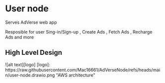 <h1>User node </h1>
<p>Serves AdVerse web app </p>
<p>Resposible for user Sing-in/Sign-up , Create Ads , Fetch Ads , Recharge Ads and more</p>
<h2>High Level Design</h2>
![alt text][logo]
[logo]: https://raw.githubusercontent.com/Mac16661/AdVerseNode/refs/heads/main/user-node.drawio.png "AWS architecture"
